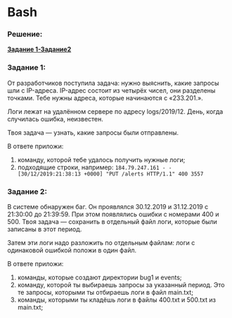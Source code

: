 # Bash
### Решение:
**[Задание 1-Задание2](https://github.com/onlyomu/Bash/blob/main/bash_sol)**
### Задание 1:
От разработчиков поступила задача: нужно выяснить, какие запросы шли с IP-адреса. IP-адрес состоит из четырёх чисел, они разделены точками. Тебе нужны адреса, которые начинаются с «233.201.».

Логи лежат на удалённом сервере по адресу logs/2019/12. День, когда случилась ошибка, неизвестен. 

Твоя задача — узнать, какие запросы были отправлены. 

В ответе приложи:
1. команду, которой тебе удалось получить нужные логи;
2. подходящие строки, например: ```184.79.247.161 - - [30/12/2019:21:38:13 +0000] "PUT /alerts HTTP/1.1" 400 3557```

### Задание 2:
В системе обнаружен баг. Он проявлялся 30.12.2019 и 31.12.2019 с 21:30:00 до 21:39:59. При этом появлялись ошибки с номерами 400 и 500. Твоя задача — сохранить в отдельный файл логи, которые были записаны в этот период.  

Затем эти логи надо разложить по отдельным файлам: логи с одинаковой ошибкой положи в один файл.

В ответе приложи:
1. команды, которые создают директории bug1 и events;
2. команду, которой ты выбираешь запросы за указанный период. Это те запросы, которыми ты отбираешь логи в файл main.txt;
3. команды, которыми ты кладёшь логи в файлы 400.txt и 500.txt из main.txt;
